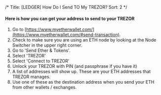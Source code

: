 /*
Title: [LEDGER] How Do I Send TO My TREZOR?
Sort: 2
*/

#### Here is how you can get your address to send to your TREZOR

1.  Go to [https://www.myetherwallet.com/](https://www.myetherwallet.com/#send-transaction).
2.  Check to make sure you are using an ETH node by looking at the Node Switcher in the upper right corner.
3.  Go to 'Send Ether & Tokens'.
4.  Select 'TREZOR'
5.  Select 'Connect to TREZOR'
6.  Unlock your TREZOR with PIN (and passphrase if you have it)
7.  A list of addresses will show up. These are your ETH addresses that TREZOR manages. 
8.  Use one of these as the destination address when you send your ETH from other wallets / exchanges.